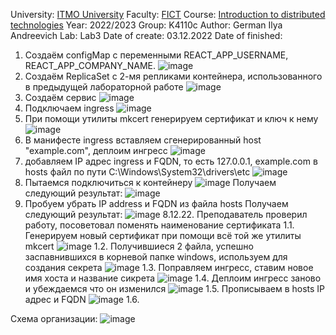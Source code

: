 University: [ITMO University](https://itmo.ru/ru/)
Faculty: [FICT](https://fict.itmo.ru)
Course: [Introduction to distributed technologies](https://github.com/itmo-ict-faculty/introduction-to-distributed-technologies)
Year: 2022/2023
Group: K4110c
Author: German Ilya Andreevich
Lab: Lab3
Date of create: 03.12.2022
Date of finished: 
1. Создаём configMap с переменными REACT_APP_USERNAME, REACT_APP_COMPANY_NAME.
![image](https://user-images.githubusercontent.com/116584865/206217285-f955ff7c-8a4c-44a2-b9a8-b409f51a2e17.png)
2. Создаём ReplicaSet с 2-мя репликами контейнера, использованного в предыдущей лабораторной работе 
![image](https://user-images.githubusercontent.com/116584865/206219569-20f02509-e06f-4030-8dba-82c38ae6dbf9.png)
3. Создаём сервис
![image](https://user-images.githubusercontent.com/116584865/206220556-e808337f-f032-42dc-98d6-efedf6aacc7f.png)
4. Подключаем ingress 
![image](https://user-images.githubusercontent.com/116584865/206226499-c445a1c4-af7e-4832-9ee1-4503a51edbd9.png)
5. При помощи утилиты mkcert генерируем сертификат и ключ к нему
![image](https://user-images.githubusercontent.com/116584865/206274541-818247e1-1687-4366-ac3b-ca1668fc5b9b.png)
6. В манифесте ingress вставляем сгенерированный host "example.com", деплоим ингресс
![image](https://user-images.githubusercontent.com/116584865/206284453-67f8c5a9-3de9-4ce6-9113-2bcf259c6503.png)
7. добавляем IP адрес ingress и FQDN, то есть 127.0.0.1, example.com в hosts файл по пути C:\Windows\System32\drivers\etc
![image](https://user-images.githubusercontent.com/116584865/206286024-412f6070-a542-4e9c-9944-c4f0731c0d8e.png)
8. Пытаемся подключиться к контейнеру
![image](https://user-images.githubusercontent.com/116584865/206290229-76f8a58b-e234-4cbf-ab11-4c23a2da9b04.png)
Получаем следующий результат:
![image](https://user-images.githubusercontent.com/116584865/206291174-3652ea5e-6113-4965-975a-4925c0142d8e.png)
9. Пробуем убрать IP address и FQDN из файла hosts
Получаем следующий результат:
![image](https://user-images.githubusercontent.com/116584865/206291348-239a8361-5310-46d1-baf7-eed962b72190.png)
8.12.22. Преподаватель проверил работу, посоветовал поменять наименование сертификата
1.1. Генерируем новый сертификат при помощи всё той же утилиты mkcert
![image](https://user-images.githubusercontent.com/116584865/206763285-34970f63-b482-4833-88fd-60017d57dbfb.png)
1.2. Получившиеся 2 файла, успешно заспавнившихся в корневой папке windows, используем для создания секрета
![image](https://user-images.githubusercontent.com/116584865/206763817-417a3176-2387-45a0-8090-73b58ded965d.png)
1.3. Поправляем ингресс, ставим новое имя хоста и название сикрета
![image](https://user-images.githubusercontent.com/116584865/206764900-a41d749a-ed90-4300-b72e-469f158d29f1.png)
1.4. Деплоим ингресс заново и убеждаемся что он изменился 
![image](https://user-images.githubusercontent.com/116584865/206765273-002cce95-7f70-4c15-99e0-166c3fdff410.png)
1.5. Прописываем в hosts IP адрес и FQDN
![image](https://user-images.githubusercontent.com/116584865/206766472-190fcd25-7014-4230-811f-3a12882bfd0a.png)
1.6. 

Схема организации:
![image](https://user-images.githubusercontent.com/116584865/206495244-70a969db-75ad-435d-9cc7-dbce6a8974fb.png)

